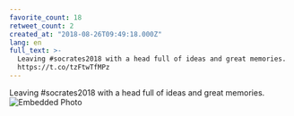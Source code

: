 ```yaml
---
favorite_count: 18
retweet_count: 2
created_at: "2018-08-26T09:49:18.000Z"
lang: en
full_text: >-
  Leaving #socrates2018 with a head full of ideas and great memories.
  https://t.co/tzFtwTfMPz
---
```


Leaving #socrates2018 with a head full of ideas and great memories.
![Embedded Photo](https://twitter-media-coderbyheart.s3.eu-north-1.amazonaws.com/1033652598228897793-DlhFjFJXsAAVKp6.jpg)
